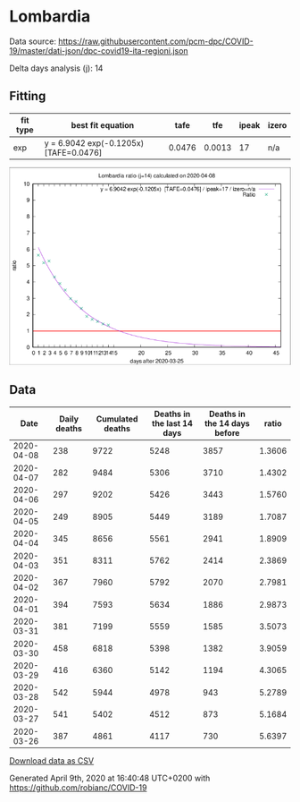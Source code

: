 # Lombardia

Data source: https://raw.githubusercontent.com/pcm-dpc/COVID-19/master/dati-json/dpc-covid19-ita-regioni.json

Delta days analysis (j): 14

## Fitting 
|fit type|best fit equation|tafe|tfe|ipeak|izero|
|-------|-----|--------|------|---|---|
|exp|y = 6.9042 exp(-0.1205x)  [TAFE=0.0476]|0.0476|0.0013|17|n/a|

![Plot](COVID-19_lombardia_j14_2020-04-08.png)

## Data
|Date|Daily deaths|Cumulated deaths|Deaths in the last 14 days|Deaths in the 14 days before|ratio|
|----|----------|-----------|-------|--------------------|-----|
|2020-04-08|238|9722|5248|3857|1.3606|
|2020-04-07|282|9484|5306|3710|1.4302|
|2020-04-06|297|9202|5426|3443|1.5760|
|2020-04-05|249|8905|5449|3189|1.7087|
|2020-04-04|345|8656|5561|2941|1.8909|
|2020-04-03|351|8311|5762|2414|2.3869|
|2020-04-02|367|7960|5792|2070|2.7981|
|2020-04-01|394|7593|5634|1886|2.9873|
|2020-03-31|381|7199|5559|1585|3.5073|
|2020-03-30|458|6818|5398|1382|3.9059|
|2020-03-29|416|6360|5142|1194|4.3065|
|2020-03-28|542|5944|4978|943|5.2789|
|2020-03-27|541|5402|4512|873|5.1684|
|2020-03-26|387|4861|4117|730|5.6397|

[Download data as CSV](COVID-19_lombardia_j14_2020-04-08.csv)

Generated April 9th, 2020 at 16:40:48 UTC+0200 with https://github.com/robianc/COVID-19
